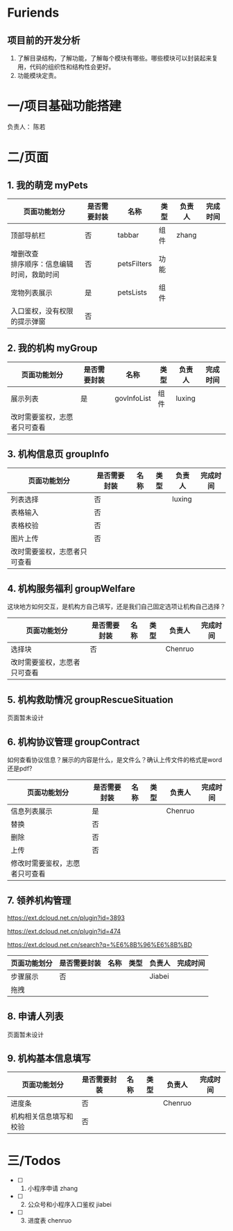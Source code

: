# Furiends

## 项目前的开发分析
1. 了解目录结构，了解功能，了解每个模块有哪些。哪些模块可以封装起来复用，代码的组织性和结构性会更好。
2. 功能模块定责。

# 一/项目基础功能搭建

负责人： 陈若


# 二/页面

## 1. 我的萌宠 myPets

| 页面功能划分                                   | 是否需要封装 | 名称        | 类型 | 负责人 | 完成时间 |
| ---------------------------------------------- | ------------ | ----------- | ---- | ------ |------|
| 顶部导航栏                                     | 否           | tabbar      | 组件 | zhang  |      |
| 增删改查<br />排序顺序：信息编辑时间，救助时间 | 否           | petsFilters | 功能 |        |      |
| 宠物列表展示                                   | 是           | petsLists   | 组件 |        |      |
| 入口鉴权，没有权限的提示弹窗                   | 否           |             |      |        |      |

## 2. 我的机构 myGroup

| 页面功能划分                 | 是否需要封装 | 名称        | 类型 | 负责人 | 完成时间 |
| ---------------------------- | ------------ | ----------- | ---- | ------ | ---- |
| 展示列表                     | 是           | govInfoList | 组件 | luxing |      |
| 改时需要鉴权，志愿者只可查看 |              |             |      |        |      |

## 3. 机构信息页 groupInfo

| 页面功能划分                 | 是否需要封装 | 名称 | 类型 | 负责人 | 完成时间 |
| ---------------------------- | ------------ | ---- | ---- | ------ | ---- |
| 列表选择                     | 否           |      |      | luxing |      |
| 表格输入                     | 否           |      |      |        |      |
| 表格校验                     | 否           |      |      |        |      |
| 图片上传                     | 否           |      |      |        |      |
| 改时需要鉴权，志愿者只可查看 |              |      |      |        |      |

## 4. 机构服务福利 groupWelfare

这块地方如何交互，是机构方自己填写，还是我们自己固定选项让机构自己选择？

| 页面功能划分                 | 是否需要封装 | 名称 | 类型 | 负责人  | 完成时间 |
| ---------------------------- | ------------ | ---- | ---- | ------- | ---- |
| 选择块                       | 否           |      |      | Chenruo |      |
| 改时需要鉴权，志愿者只可查看 |              |      |      |         |      |

## 5. 机构救助情况 groupRescueSituation

页面暂未设计

## 6. 机构协议管理 groupContract

如何查看协议信息？展示的内容是什么，是文件么？确认上传文件的格式是word还是pdf?

| 页面功能划分                   | 是否需要封装 | 名称 | 类型 | 负责人  | 完成时间 |
| ------------------------------ | ------------ | ---- | ---- | ------- | ---- |
| 信息列表展示                   | 是           |      |      | Chenruo |      |
| 替换                           | 否           |      |      |         |      |
| 删除                           | 否           |      |      |         |      |
| 上传                           | 否           |      |      |         |      |
| 修改时需要鉴权，志愿者只可查看 |              |      |      |         |      |

## 7. 领养机构管理

https://ext.dcloud.net.cn/plugin?id=3893

https://ext.dcloud.net.cn/plugin?id=474

https://ext.dcloud.net.cn/search?q=%E6%8B%96%E6%8B%BD

| 页面功能划分 | 是否需要封装 | 名称 | 类型 | 负责人 | 完成时间 |
| ------------ | ------------ | ---- | ---- | ------ | ---- |
| 步骤展示     | 否           |      |      | Jiabei |      |
| 拖拽         |              |      |      |        |      |

## 8. 申请人列表

页面暂未设计

## 9. 机构基本信息填写

| 页面功能划分           | 是否需要封装 | 名称 | 类型 | 负责人  | 完成时间 |
| ---------------------- | ------------ | ---- | ---- | ------- | ---- |
| 进度条                 | 否           |      |      | Chenruo |      |
| 机构相关信息填写和校验 | 否           |      |      |         |      |

# 三/Todos

- [ ] 1.  小程序申请 zhang
- [ ] 2. 公众号和小程序入口鉴权 jiabei
- [ ] 3. 进度表 chenruo
